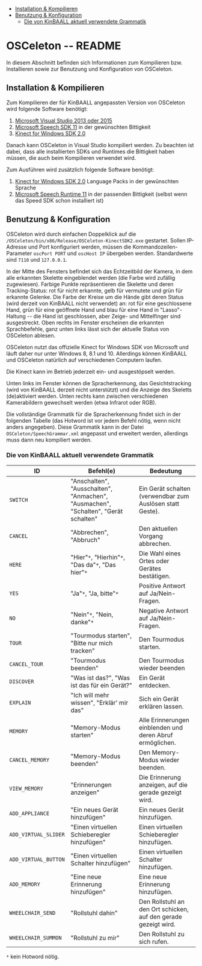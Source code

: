 - [Installation & Kompilieren](#installation-kompilieren)
- [Benutzung & Konfiguration](#benutzung-konfiguration)
	- [Die von KinBAALL aktuell verwendete Grammatik](#die-von-kinbaall-aktuell-verwendete-grammatik)

# OSCeleton -- README

In diesem Abschnitt befinden sich Informationen zum Kompilieren bzw. Installieren sowie zur Benutzung und Konfiguration von OSCeleton.

## Installation & Kompilieren

Zum Kompilieren der für KinBAALL angepassten Version von OSCeleton wird folgende Software benötigt:

1. [Microsoft Visual Studio 2013 oder 2015](https://www.visualstudio.com)
2. [Microsoft Speech SDK 11](https://msdn.microsoft.com/en-us/library/hh362873(v=office.14).aspx) in der gewünschten Bittigkeit
3. [Kinect for Windows SDK 2.0](https://www.microsoft.com/en-us/download/details.aspx?id=44561)

Danach kann OSCeleton in Visual Studio kompiliert werden. Zu beachten ist dabei, dass alle installierten SDKs und Runtimes die Bittigkeit haben müssen, die auch beim Kompilieren verwendet wird.

Zum Ausführen wird zusätzlich folgende Software benötigt:

1. [Kinect for Windows SDK 2.0](https://www.microsoft.com/en-us/download/details.aspx?id=43662) Language Packs in der gewünschten Sprache
2. [Microsoft Speech Runtime 11](https://www.microsoft.com/en-us/download/details.aspx?id=27225) in der passenden Bittigkeit (selbst wenn das Speed SDK schon installiert ist)


## Benutzung & Konfiguration

OSCeleton wird durch einfachen Doppelklick auf die `/OSCeleton/bin/x86/Release/OSCeleton-KinectSDK2.exe` gestartet. Sollen IP-Adresse und Port konfiguriert werden, müssen die Kommandozeilen-Parameter `oscPort PORT` und `oscHost IP` übergeben werden. Standardwerte sind `7110` und `127.0.0.1`.

In der Mitte des Fensters befindet sich das Echtzeitbild der Kamera, in dem alle erkannten Skelette eingeblendet werden (die Farbe wird zufällig zugewiesen). Farbige Punkte repräsentieren die Skelette und deren Tracking-Status: rot für nicht erkannte, gelb für vermutete und grün für erkannte Gelenke. Die Farbe der Kreise um die Hände gibt deren Status (wird derzeit von KinBAALL nicht verwendet) an: rot für eine geschlossene Hand, grün für eine geöffnete Hand und blau für eine Hand in "Lasso"-Haltung -- die Hand ist geschlossen, aber Zeige- und Mittelfinger sind ausgestreckt. Oben rechts im Fenster erscheinen die erkannten Sprachbefehle, ganz unten links lässt sich der aktuelle Status von OSCeleton ablesen.

OSCeleton nutzt das offizielle Kinect for Windows SDK von Microsoft und läuft daher nur unter Windows 8, 8.1 und 10. Allerdings können KinBAALL und OSCeleton natürlich auf verschiedenen Computern laufen.

Die Kinect kann im Betrieb jederzeit ein- und ausgestöpselt werden.

Unten links im Fenster können die Spracherkennung, das Gesichtstracking (wird von KinBAALL derzeit nicht unterstützt) und die Anzeige des Skeletts (de)aktiviert werden. Unten rechts kann zwischen verschiedenen Kamerabildern gewechselt werden (etwa Infrarot oder RGB).

Die vollständige Grammatik für die Spracherkennung findet sich in der folgenden Tabelle (das Hotword ist vor jedem Befehl nötig, wenn nicht anders angegeben). Diese Grammatik kann in der Datei `OSCeleton/SpeechGrammar.xml` angepasst und erweitert werden, allerdings muss dann neu kompiliert werden.

### Die von KinBAALL aktuell verwendete Grammatik

| **ID** | **Befehl(e)** | **Bedeutung** |
| -------- | -------- | -------- |
| `SWITCH` | "Anschalten", "Ausschalten", "Anmachen", "Ausmachen", "Schalten", "Gerät schalten" | Ein Gerät schalten (verwendbar zum Auslösen statt Geste). |
| `CANCEL` | "Abbrechen", "Abbruch" | Den aktuellen Vorgang abbrechen. |
| `HERE` | "Hier"`*`, "Hierhin"`*`, "Das da"`*`, "Das hier"`*` | Die Wahl eines Ortes oder Gerätes bestätigen. |
| `YES` | "Ja"`*`, "Ja, bitte"`*` | Positive Antwort auf Ja/Nein-Fragen. |
| `NO` | "Nein"`*`, "Nein, danke"`*` | Negative Antwort auf Ja/Nein-Fragen. |
| `TOUR` | "Tourmodus starten", "Bitte nur mich tracken" | Den Tourmodus starten. |
| `CANCEL_TOUR` | "Tourmodus beenden" | Den Tourmodus wieder beenden |
| `DISCOVER` | "Was ist das?", "Was ist das für ein Gerät?" | Ein Gerät entdecken. |
| `EXPLAIN` | "Ich will mehr wissen", "Erklär' mir das" | Sich ein Gerät erklären lassen. |
| `MEMORY` | "Memory-Modus starten" | Alle Erinnerungen einblenden und deren Abruf ermöglichen. |
| `CANCEL_MEMORY` | "Memory-Modus beenden" | Den Memory-Modus wieder beenden. |
| `VIEW_MEMORY` | "Erinnerungen anzeigen" | Die Erinnerung anzeigen, auf die gerade gezeigt wird. |
| `ADD_APPLIANCE` | "Ein neues Gerät hinzufügen" | Ein neues Gerät hinzufügen. |
| `ADD_VIRTUAL_SLIDER` | "Einen virtuellen Schieberegler hinzufügen" | Einen virtuellen Schieberegler hinzufügen. |
| `ADD_VIRTUAL_BUTTON` | "Einen virtuellen Schalter hinzufügen" | Einen virtuellen Schalter hinzufügen. |
| `ADD_MEMORY` | "Eine neue Erinnerung hinzufügen" | Eine neue Erinnerung hinzufügen. |
| `WHEELCHAIR_SEND` | "Rollstuhl dahin" | Den Rollstuhl an den Ort schicken, auf den gerade gezeigt wird. |
| `WHEELCHAIR_SUMMON` | "Rollstuhl zu mir" | Den Rollstuhl zu sich rufen. |

`*` kein Hotword nötig.
